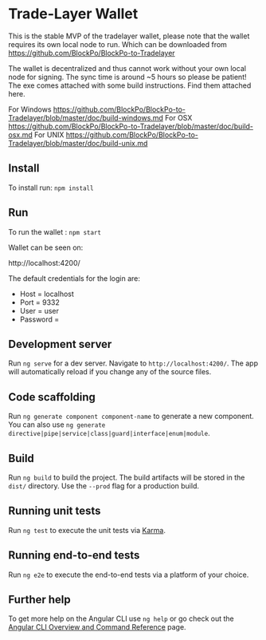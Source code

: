 # Trade-Layer Wallet


This is the  stable MVP of the tradelayer wallet, please note that the wallet requires its own local node to run. Which can be downloaded from 
https://github.com/BlockPo/BlockPo-to-Tradelayer

The wallet is decentralized and thus cannot work without your own local node for signing. The sync time is around ~5 hours so please be patient! The exe comes attached with some build instructions. Find them attached here.

For Windows
https://github.com/BlockPo/BlockPo-to-Tradelayer/blob/master/doc/build-windows.md
For OSX
https://github.com/BlockPo/BlockPo-to-Tradelayer/blob/master/doc/build-osx.md
For UNIX
https://github.com/BlockPo/BlockPo-to-Tradelayer/blob/master/doc/build-unix.md



## Install

To install run: `npm install`

## Run 

To run the wallet : `npm start`


Wallet can be seen on:

http://localhost:4200/

The default credentials for the login are:

- Host = localhost 
- Port = 9332 
- User = user 
- Password =    

 
## Development server

Run `ng serve` for a dev server. Navigate to `http://localhost:4200/`. The app will automatically reload if you change any of the source files.

## Code scaffolding

Run `ng generate component component-name` to generate a new component. You can also use `ng generate directive|pipe|service|class|guard|interface|enum|module`.

## Build

Run `ng build` to build the project. The build artifacts will be stored in the `dist/` directory. Use the `--prod` flag for a production build.

## Running unit tests

Run `ng test` to execute the unit tests via [Karma](https://karma-runner.github.io).

## Running end-to-end tests

Run `ng e2e` to execute the end-to-end tests via a platform of your choice.

## Further help

To get more help on the Angular CLI use `ng help` or go check out the [Angular CLI Overview and Command Reference](https://angular.io/cli) page.
